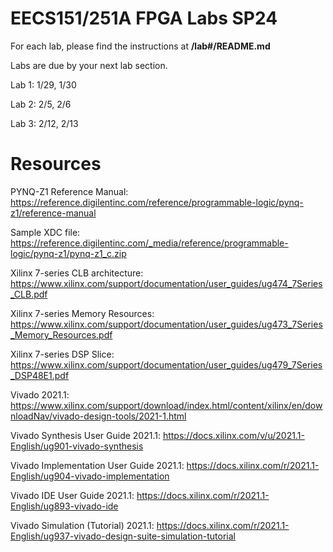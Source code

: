 # EECS151/251A FPGA Labs SP24

For each lab, please find the instructions at **/lab#/README.md**

Labs are due by your next lab section.

Lab 1: 1/29, 1/30

Lab 2: 2/5, 2/6

Lab 3: 2/12, 2/13

# Resources

PYNQ-Z1 Reference Manual: https://reference.digilentinc.com/reference/programmable-logic/pynq-z1/reference-manual

Sample XDC file: https://reference.digilentinc.com/_media/reference/programmable-logic/pynq-z1/pynq-z1_c.zip

Xilinx 7-series CLB architecture: https://www.xilinx.com/support/documentation/user_guides/ug474_7Series_CLB.pdf

Xilinx 7-series Memory Resources: https://www.xilinx.com/support/documentation/user_guides/ug473_7Series_Memory_Resources.pdf

Xilinx 7-series DSP Slice: https://www.xilinx.com/support/documentation/user_guides/ug479_7Series_DSP48E1.pdf

Vivado 2021.1: https://www.xilinx.com/support/download/index.html/content/xilinx/en/downloadNav/vivado-design-tools/2021-1.html

Vivado Synthesis User Guide 2021.1: https://docs.xilinx.com/v/u/2021.1-English/ug901-vivado-synthesis

Vivado Implementation User Guide 2021.1: https://docs.xilinx.com/r/2021.1-English/ug904-vivado-implementation

Vivado IDE User Guide 2021.1: https://docs.xilinx.com/r/2021.1-English/ug893-vivado-ide

Vivado Simulation (Tutorial) 2021.1: https://docs.xilinx.com/r/2021.1-English/ug937-vivado-design-suite-simulation-tutorial
